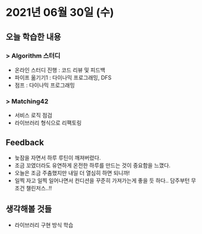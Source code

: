 # 2021년 06월 30일 (수) 

## 오늘 학습한 내용

### > Algorithm 스터디

- 온라인 스터디 진행 : 코드 리뷰 및 피드백
- 파이프 옮기기1 : 다이나믹 프로그래밍, DFS
- 점프 : 다이나믹 프로그래밍

### > Matching42

- 서비스 로직 점검
- 라이브러리 형식으로 리팩토링



## Feedback

- 늦잠을 자면서 하루 루틴이 깨져버렸다.
- 조금 꼬였더라도 유연하게 온전한 하루를 만드는 것이 중요함을 느꼈다.
- 오늘은 조금 주춤했지만 내일 더 열심히 하면 되니까!
- 일찍 자고 일찍 일어나면서 컨디션을 꾸준히 가져가는게 좋을 듯 하다.. 담주부턴 무조건 챌린저스..!!

## 생각해볼 것들

- 라이브러리 구현 방식 학습

